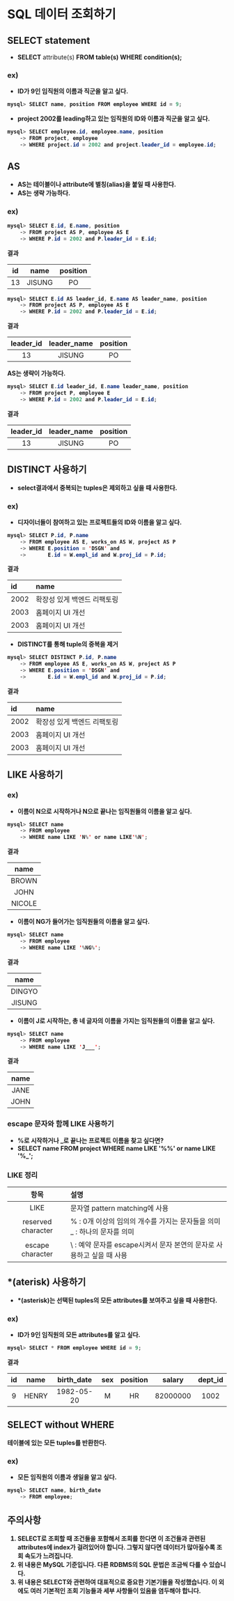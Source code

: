 # SQL 데이터 조회하기

## SELECT statement
- <b>SELECT</b> attribute(s) <b>FROM<b> table(s) <b>WHERE</b> condition(s);
### ex)
- ID가 9인 임직원의 이름과 직군을 알고 싶다.

```java
mysql> SELECT name, position FROM employee WHERE id = 9;
```

- project 2002를 leading하고 있는 임직원의 ID와 이름과 직군을 알고 싶다.

```java
mysql> SELECT employee.id, employee.name, position
    -> FROM project, employee
    -> WHERE project.id = 2002 and project.leader_id = employee.id;
```

## AS
- AS는 테이블이나 attribute에 별칭(alias)을 붙일 때 사용한다.
- AS는 생략 가능하다.

### ex)

```java
mysql> SELECT E.id, E.name, position
    -> FROM project AS P, employee AS E
    -> WHERE P.id = 2002 and P.leader_id = E.id;
```

결과

|id|name|position|
|:-:|:-:|:-:|
|13|JISUNG|PO|


```java
mysql> SELECT E.id AS leader_id, E.name AS leader_name, position
    -> FROM project AS P, employee AS E
    -> WHERE P.id = 2002 and P.leader_id = E.id;
```

결과

|leader_id|leader_name|position|
|:-:|:-:|:-:|
|13|JISUNG|PO|

<b>AS는 생략이 가능하다.</b>

```java
mysql> SELECT E.id leader_id, E.name leader_name, position
    -> FROM project P, employee E
    -> WHERE P.id = 2002 and P.leader_id = E.id;
```

결과

|leader_id|leader_name|position|
|:-:|:-:|:-:|
|13|JISUNG|PO|

## DISTINCT 사용하기
- select결과에서 중복되는 tuples은 제외하고 싶을 때 사용한다.

### ex)
- 디자이너들이 참여하고 있는 프로젝트들의 ID와 이름을 알고 싶다.

```java
mysql> SELECT P.id, P.name
    -> FROM employee AS E, works_on AS W, project AS P
    -> WHERE E.position = 'DSGN' and
    ->       E.id = W.empl_id and W.proj_id = P.id;
```

결과

|id|name|
|:-|:-|
|2002|확장성 있게 백엔드 리팩토링|
|2003|홈페이지 UI 개선|
|2003|홈페이지 UI 개선|

- DISTINCT를 통해 tuple의 중복을 제거
```java
mysql> SELECT DISTINCT P.id, P.name
    -> FROM employee AS E, works_on AS W, project AS P
    -> WHERE E.position = 'DSGN' and
    ->       E.id = W.empl_id and W.proj_id = P.id;
```

결과

|id|name|
|:-|:-|
|2002|확장성 있게 백엔드 리팩토링|
|2003|홈페이지 UI 개선|
|2003|홈페이지 UI 개선|

## LIKE 사용하기
### ex)
- 이름이 N으로 시작하거나 N으로 끝나는 임직원들의 이름을 알고 싶다.

```java
mysql> SELECT name
    -> FROM employee
    -> WHERE name LIKE 'N%' or name LIKE'%N';
```

결과

|name|
|:-:|
|BROWN|
|JOHN|
|NICOLE|

- 이름이 NG가 들어가는 임직원들의 이름을 알고 싶다.

```java
mysql> SELECT name
    -> FROM employee
    -> WHERE name LIKE '%NG%';
```

결과

|name|
|:-:|
|DINGYO|
|JISUNG|

- 이름이 J로 시작하는, 총 네 글자의 이름을 가지는 임직원들의 이름을 알고 싶다.

```java
mysql> SELECT name
    -> FROM employee
    -> WHERE name LIKE 'J___';
```

결과

|name|
|:-:|
|JANE|
|JOHN|

### escape 문자와 함께 LIKE 사용하기
- %로 시작하거나 _로 끝나는 프로젝트 이름을 찾고 싶다면?
- SELECT name FROM project WHERE name LIKE '\%%' or name LIKE '%\_';

### LIKE 정리

|항목|설명|
|:-:|:-|
|LIKE|문자열 pattern matching에 사용|
|reserved character|% : 0개 이상의 임의의 개수를 가지는 문자들을 의미 <br> _ : 하나의 문자를 의미
|escape character|\ : 예약 문자를 escape시켜서 문자 본연의 문자로 사용하고 싶을 때 사용

## *(aterisk) 사용하기
- *(asterisk)는 선택된 tuples의 모든 attributes를 보여주고 싶을 때 사용한다.
### ex)
- ID가 9인 임직원의 모든 attributes를 알고 싶다.

```java
mysql> SELECT * FROM employee WHERE id = 9;
```

결과

|id|name|birth_date|sex|position|salary|dept_id|
|:-:|:-:|:-:|:-:|:-:|:-:|:-:|
|9|HENRY|1982-05-20|M|HR|82000000|1002|

## SELECT without WHERE
테이블에 있는 모든 tuples를 반환한다.
### ex)
- 모든 임직원의 이름과 생일을 알고 싶다.

```java
mysql> SELECT name, birth_date
    -> FROM employee;
```

## 주의사항
1. SELECT로 조회할 때 조건들을 포함해서 조회를 한다면 이 조건들과 관련된 attributes에 index가 걸려있어야 합니다. 그렇지 않다면 데이터가 많아질수록 조회 속도가 느려집니다.
2. 위 내용은 MySQL 기준입니다. 다른 RDBMS의 SQL 문법은 조금씩 다를 수 있습니다.
3. 위 내용은 SELECT와 관련하여 대표적으로 중요한 기본기들을 작성했습니다. 이 외에도 여러 기본적인 조회 기능들과 세부 사항들이 있음을 염두해야 합니다.